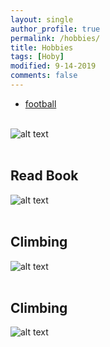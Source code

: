 ```yaml
---
layout: single
author_profile: true
permalink: /hobbies/
title: Hobbies
tags: [Hoby]
modified: 9-14-2019
comments: false
---
```

* [football](https://ro.pinterest.com/ivladoi/fotball/)
<br><br>

![alt text]({{amirrezavishteh.github.io}}/assets/images/byer.jpg "hobbies")
<br><br>
<h2> Read Book</h2>

![alt text]({{amirrezavishteh.github.io}}/assets/images/book.jpg "hobbies")
<br><br>
<h2> Climbing </h2>

![alt text]({{amirrezavishteh.github.io}}/assets/images/mountain.jpg "hobbies")
<br><br>
<h2> Climbing</h2>

![alt text]({{amirrezavishteh.github.io}}/assets/images/m2.jpg "hobbies")
